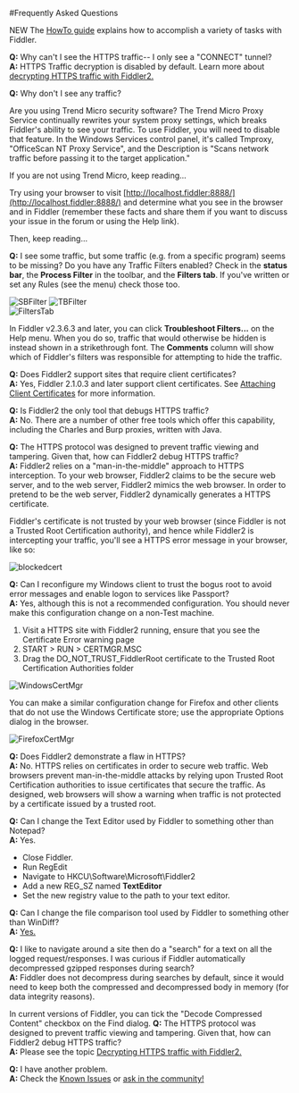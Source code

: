 <!-- http://fiddler2.com/fiddler/help/faq.asp -->

#Frequently Asked Questions

 

NEW The [HowTo guide](http://fiddler2.com/fiddler/help/howto.asp) explains how to accomplish a variety of tasks with Fiddler.

 

**Q:** Why can't I see the HTTPS traffic-- I only see a "CONNECT" tunnel?  
**A:** HTTPS Traffic decryption is disabled by default. Learn more about [decrypting HTTPS traffic with Fiddler2.](http://fiddler2.com/fiddler/help/httpsdecryption.asp)

 

**Q:** Why don't I see any traffic?  

Are you using Trend Micro security software? The Trend Micro Proxy Service continually rewrites your system proxy settings, which breaks Fiddler's ability to see your traffic. To use Fiddler, you will need to disable that feature. In the Windows Services control panel, it's called Tmproxy, "OfficeScan NT Proxy Service", and the Description is "Scans network traffic before passing it to the target application."

If you are not using Trend Micro, keep reading...

Try using your browser to visit [http://localhost.fiddler:8888/](http://localhost.fiddler:8888/) and determine what you see in the browser and in Fiddler (remember these facts and share them if you want to discuss your issue in the forum or using the Help link).

Then, keep reading...

**Q:** I see some traffic, but some traffic (e.g. from a specific program) seems to be missing?
Do you have any Traffic Filters enabled?  Check in the **status bar**, the **Process Filter** in the toolbar, and the **Filters tab**. If you've written or set any Rules (see the menu) check those too.

![SBFilter](~images/SBFilter.png) ![TBFilter](~images/TBFilter.png)  
![FiltersTab](~images/filterstab.png)

In Fiddler v2.3.6.3 and later, you can click **Troubleshoot Filters...** on the Help menu. When you do so, traffic that would otherwise be hidden is instead shown in a strikethrough font. The **Comments** column will show which of Fiddler's filters was responsible for attempting to hide the traffic.

**Q:** Does Fiddler2 support sites that require client certificates?  
**A:** Yes, Fiddler 2.1.0.3 and later support client certificates.  See [Attaching Client Certificates](http://fiddler2.com/fiddler/help/httpsclientcerts.asp) for more information.

**Q:** Is Fiddler2 the only tool that debugs HTTPS traffic?  
**A:** No.  There are a number of other free tools which offer this capability, including the Charles and Burp proxies, written with Java.

**Q:** The HTTPS protocol was designed to prevent traffic viewing and tampering.  Given that, how can Fiddler2 debug HTTPS traffic?  
**A:** Fiddler2 relies on a "man-in-the-middle" approach to HTTPS interception.  To your web browser, Fiddler2 claims to be the secure web server, and to the web server, Fiddler2 mimics the web browser.  In order to pretend to be the web server, Fiddler2 dynamically generates a HTTPS certificate. 

Fiddler's certificate is not trusted by your web browser (since Fiddler is not a Trusted Root Certification authority), and hence while Fiddler2 is intercepting your traffic, you'll see a HTTPS error message in your browser, like so:

![blockedcert](~images/blockedcert.png)


**Q:** Can I reconfigure my Windows client to trust the bogus root to avoid error messages and enable logon to services like Passport?  
**A:** Yes, although this is not a recommended configuration.  You should never make this configuration change on a non-Test machine.

1. Visit a HTTPS site with Fiddler2 running, ensure that you see the Certificate Error warning page
2. START > RUN > CERTMGR.MSC
3. Drag the DO_NOT_TRUST_FiddlerRoot certificate to the Trusted Root Certification Authorities folder  

![WindowsCertMgr](~images/WindowsCertMgr.jpg)

You can make a similar configuration change for Firefox and other clients that do not use the Windows Certificate store; use the appropriate Options dialog in the browser.  

![FirefoxCertMgr](~images/FirefoxCertMgr.jpg)

**Q:** Does Fiddler2 demonstrate a flaw in HTTPS?  
**A:** No.  HTTPS relies on certificates in order to secure web traffic.  Web browsers prevent man-in-the-middle attacks by relying upon Trusted Root Certification authorities to issue certificates that secure the traffic.  As designed, web browsers will show a warning when traffic is not protected by a certificate issued by a trusted root.

**Q:** Can I change the Text Editor used by Fiddler to something other than Notepad?  
**A:** Yes. 

* Close Fiddler.
* Run RegEdit
* Navigate to HKCU\Software\Microsoft\Fiddler2
* Add a new REG_SZ named **TextEditor**
* Set the new registry value to the path to your text editor.

**Q:** Can I change the file comparison tool used by Fiddler to something other than WinDiff?  
**A:** [Yes.](http://fiddler2.com/fiddler/help/CompareTool.asp) 

**Q:** I like to navigate around a site then do a "search" for a text on all the logged request/responses. I was curious if Fiddler automatically decompressed gzipped responses during search?  
**A:** Fiddler does not decompress during searches by default, since it would need to keep both the compressed and decompressed body in memory (for data integrity reasons).

In current versions of Fiddler, you can tick the "Decode Compressed Content" checkbox on the Find dialog.
**Q:** The HTTPS protocol was designed to prevent traffic viewing and tampering.  Given that, how can Fiddler2 debug HTTPS traffic?  
**A:** Please see the topic [Decrypting HTTPS traffic with Fiddler2.](http://fiddler2.com/fiddler/help/httpsdecryption.asp)

**Q:** I have another problem.  
**A:** Check the [Known Issues](http://fiddler2.com/fiddler/help/knownissues.asp) or [ask in the community!](http://fiddler2.com/redir/?id=fiddlerdisc)